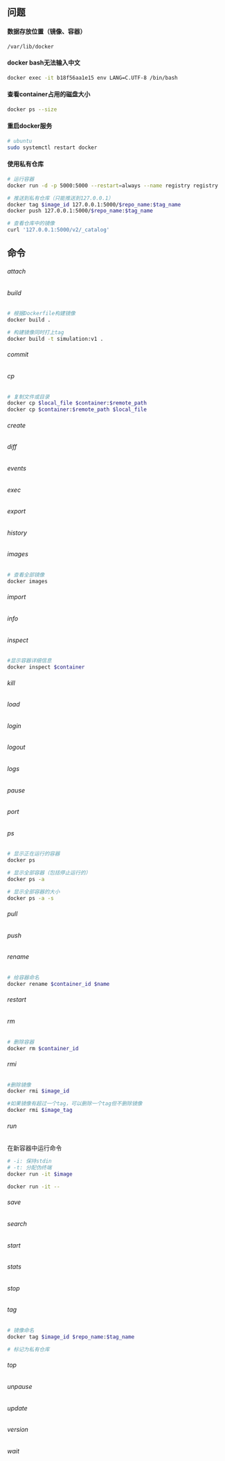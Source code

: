 ## 问题
#### 数据存放位置（镜像、容器）

```
/var/lib/docker
```

#### docker bash无法输入中文

```bash
docker exec -it b18f56aa1e15 env LANG=C.UTF-8 /bin/bash
```

#### 查看container占用的磁盘大小

```bash
docker ps --size
```

#### 重启docker服务

```bash
# ubuntu
sudo systemctl restart docker
```

#### 使用私有仓库

```bash
# 运行容器
docker run -d -p 5000:5000 --restart=always --name registry registry

# 推送到私有仓库（只能推送到127.0.0.1）
docker tag $image_id 127.0.0.1:5000/$repo_name:$tag_name
docker push 127.0.0.1:5000/$repo_name:$tag_name

# 查看仓库中的镜像
curl '127.0.0.1:5000/v2/_catalog'
```

## 命令

###### attach
###### build
```bash
# 根据Dockerfile构建镜像
docker build .

# 构建镜像同时打上tag
docker build -t simulation:v1 .
```

###### commit

###### cp

```bash
# 复制文件或目录
docker cp $local_file $container:$remote_path
docker cp $container:$remote_path $local_file
```

###### create
###### diff
###### events
###### exec
###### export
###### history
###### images
```bash
# 查看全部镜像
docker images
```

###### import
###### info
###### inspect

```bash
#显示容器详细信息
docker inspect $container
```



###### kill
###### load
###### login
###### logout
###### logs
###### pause
###### port
###### ps

```bash
# 显示正在运行的容器
docker ps

# 显示全部容器（包括停止运行的）
docker ps -a

# 显示全部容器的大小
docker ps -a -s
```

###### pull
###### push
###### rename

```bash
# 给容器命名
docker rename $container_id $name
```

###### restart
###### rm
```bash
# 删除容器
docker rm $container_id
```

###### rmi
```bash
#删除镜像
docker rmi $image_id

#如果镜像有超过一个tag，可以删除一个tag但不删除镜像
docker rmi $image_tag
```

###### run
在新容器中运行命令

```bash
# -i: 保持stdin
# -t: 分配伪终端
docker run -it $image

docker run -it --
```

###### save
###### search
###### start
###### stats
###### stop
###### tag
```bash
# 镜像命名
docker tag $image_id $repo_name:$tag_name

# 标记为私有仓库

```

###### top
###### unpause
###### update
###### version
###### wait


